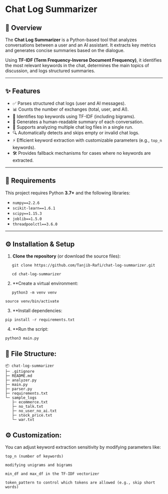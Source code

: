 # Chat Log Summarizer

## 📘 Overview

The **Chat Log Summarizer** is a Python-based tool that analyzes conversations between a user and an AI assistant. It extracts key metrics and generates concise summaries based on the dialogue.

Using **TF-IDF (Term Frequency-Inverse Document Frequency)**, it identifies the most relevant keywords in the chat, determines the main topics of discussion, and logs structured summaries.

---

## ✨ Features

- ✅ Parses structured chat logs (user and AI messages).
- 📊 Counts the number of exchanges (total, user, and AI).
- 🧠 Identifies top keywords using TF-IDF (including bigrams).
- 📝 Generates a human-readable summary of each conversation.
- 📂 Supports analyzing multiple chat log files in a single run.
- 🔍 Automatically detects and skips empty or invalid chat logs.
- ⚡ Efficient keyword extraction with customizable parameters (e.g., `top_n` keywords).
- 🛠 Provides fallback mechanisms for cases where no keywords are extracted.

---

## 🧱 Requirements

This project requires Python **3.7+** and the following libraries:

- `numpy==2.2.6`
- `scikit-learn==1.6.1`
- `scipy==1.15.3`
- `joblib==1.5.0`
- `threadpoolctl==3.6.0`

---

## ⚙️ Installation & Setup

1. **Clone the repository** (or download the source files):

```
   git clone https://github.com/Tanjib-Rafi/chat-log-summarizer.git
```
```
   cd chat-log-summarizer
```

2. **Create a virtual environment:

```
   python3 -m venv venv
```

```
source venv/bin/activate
```

3. **Install dependencies:
```
pip install -r requirements.txt
```

4. **Run the script:

```
python3 main.py
```


## 📂 File Structure:

```
📦 chat-log-summarizer
├─ .gitignore
├─ README.md
├─ analyzer.py
├─ main.py
├─ parser.py
├─ requirements.txt
└─ sample_logs
   ├─ ecommerce.txt
   ├─ no_talk.txt
   ├─ no_user_no_ai.txt
   ├─ stock_price.txt
   └─ war.txt
```


## ⚙️ Customization:

You can adjust keyword extraction sensitivity by modifying parameters like:

`top_n (number of keywords)`

`modifying unigrams and bigrams`

`min_df and max_df in the TF-IDF vectorizer`

`token_pattern to control which tokens are allowed (e.g., skip short words)`
